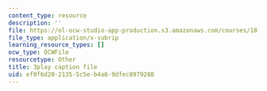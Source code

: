 ```yaml
---
content_type: resource
description: ''
file: https://ol-ocw-studio-app-production.s3.amazonaws.com/courses/18-06sc-linear-algebra-fall-2011/ef0f6d2021355c5eb4a69dfec8979288_wuyAeWE3iIM.vtt
file_type: application/x-subrip
learning_resource_types: []
ocw_type: OCWFile
resourcetype: Other
title: 3play caption file
uid: ef0f6d20-2135-5c5e-b4a6-9dfec8979288
---
```

